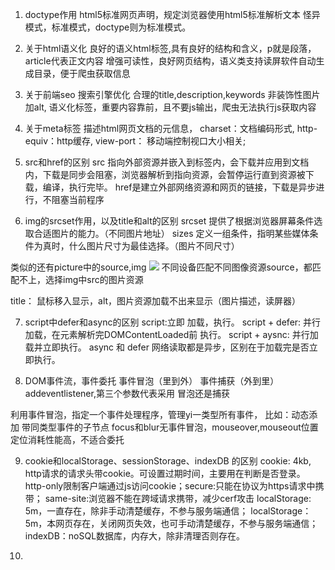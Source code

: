1. doctype作用
html5标准网页声明，规定浏览器使用html5标准解析文本
怪异模式，标准模式，doctype则为标准模式。


2. 关于html语义化
良好的语义html标签,具有良好的结构和含义，p就是段落，article代表正文内容
增强可读性，良好网页结构，语义类支持读屏软件自动生成目录，便于爬虫获取信息


3. 关于前端seo   搜索引擎优化
合理的title,description,keywords
非装饰性图片加alt,
语义化标签，重要内容靠前，且不要js输出，爬虫无法执行js获取内容


4. 关于meta标签
描述html网页文档的元信息，
charset：文档编码形式,
http-equiv：http缓存,
view-port： 移动端控制视口大小相关;

5. src和href的区别
src 指向外部资源并嵌入到标签内，会下载并应用到文档内，下载是同步会阻塞，浏览器解析到指向资源，会暂停运行直到资源被下载，编译，执行完毕。
href是建立外部网络资源和网页的链接，下载是异步进行，不阻塞当前程序


6. img的srcset作用，以及title和alt的区别
srcset 提供了根据浏览器屏幕条件选取合适图片的能力。（不同图片地址）
sizes  定义一组条件，指明某些媒体条件为真时，什么图片尺寸为最佳选择。（图片不同尺寸）

类似的还有picture中的source,img
<picture>
    <source srcset="/media/examples/surfer-240-200.jpg"
            media="(min-width: 800px)">
    <img src="/media/examples/painted-hand-298-332.jpg" />
</picture>
不同设备匹配不同图像资源source，都匹配不上，选择img中src的图片资源

title： 鼠标移入显示，alt，图片资源加载不出来显示（图片描述，读屏器）


7. script中defer和async的区别
script:立即 加载，执行。
script + defer: 并行加载，在元素解析完DOMContentLoaded前 执行。
script + aysnc: 并行加载并立即执行。
async 和 defer 网络读取都是异步，区别在于加载完是否立即执行。


8. DOM事件流，事件委托
事件冒泡（里到外）
事件捕获（外到里）
addeventlistener,第三个参数代表采用 冒泡还是捕获

利用事件冒泡，指定一个事件处理程序，管理yi一类型所有事件，
比如：动态添加 带同类型事件的子节点
focus和blur无事件冒泡，mouseover,mouseout位置定位消耗性能高，不适合委托

9. cookie和localStorage、sessionStorage、indexDB 的区别
cookie: 4kb, http请求的请求头带cookie。可设置过期时间，主要用在判断是否登录。
        http-only限制客户端通过js访问cookie；secure:只能在协议为https请求中携带；
        same-site:浏览器不能在跨域请求携带，减少cerf攻击
localStorage: 5m，一直存在，除非手动清楚缓存，不参与服务端通信；
localStorage：5m，本网页存在，关闭网页失效，也可手动清楚缓存，不参与服务端通信；
indexDB：noSQL数据库，内存大，除非清理否则存在。


10. 







